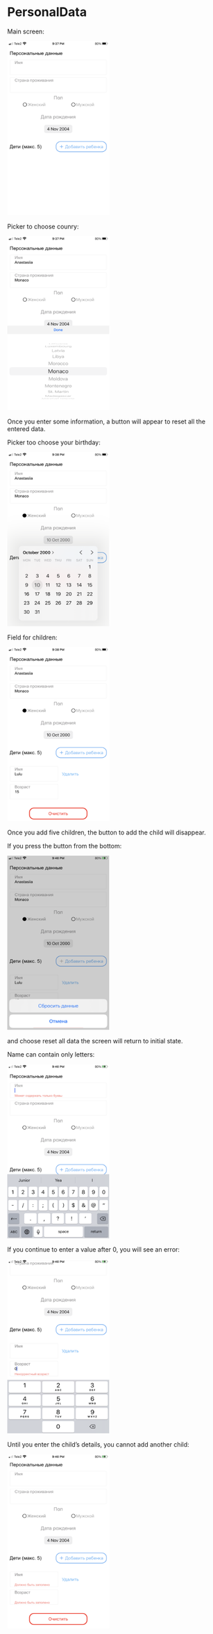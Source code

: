 # PersonalData

Main screen:

<img src="https://github.com/StuLolka/PersonalData/blob/main/ScreensForReadme/main_screen.jpg" width="235" height="400">


Picker to choose counry:

<img src="https://github.com/StuLolka/PersonalData/blob/main/ScreensForReadme/country_picker.jpg" width="235" height="400">


Once you enter some information, a button will appear to reset all the entered data.


Picker too choose your birthday:

<img src="https://github.com/StuLolka/PersonalData/blob/main/ScreensForReadme/date_picker.jpg" width="235" height="400">


Field for children:

<img src="https://github.com/StuLolka/PersonalData/blob/main/ScreensForReadme/child_added.jpg" width="235" height="400">


Once you add five children, the button to add the child will disappear.


If you press the button from the bottom:

<img src="https://github.com/StuLolka/PersonalData/blob/main/ScreensForReadme/reset.jpg" width="235" height="400">

and choose reset all data the screen will return to initial state.


Name can contain only letters:

<img src="https://github.com/StuLolka/PersonalData/blob/main/ScreensForReadme/error_name.jpg" width="235" height="400">


If you continue to enter a value after 0, you will see an error:

<img src="https://github.com/StuLolka/PersonalData/blob/main/ScreensForReadme/error_age.jpg" width="235" height="400">


Until you enter the child’s details, you cannot add another child:

<img src="https://github.com/StuLolka/PersonalData/blob/main/ScreensForReadme/error_child.jpg" width="235" height="400">
